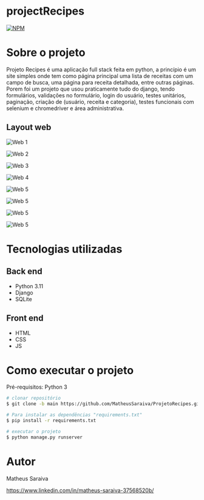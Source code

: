 # projectRecipes

[![NPM](https://img.shields.io/npm/l/react)](https://github.com/MatheusSaraiva/ProjetoRecipes/blob/main/LICENSE) 

# Sobre o projeto

Projeto Recipes é uma aplicação full stack feita em python, a princípio é um site simples onde tem como página principal uma lista de receitas com um campo de busca, uma página para receita detalhada, entre outras páginas. Porem foi um projeto que usou praticamente tudo do django,  tendo formulários, validações no formulário, login do usuário, testes unitários, paginação, criação de (usuário, receita e categoria), testes funcionais com selenium e chromedriver e área administrativa.


## Layout web
![Web 1](https://github.com/MatheusSaraiva/ProjetoRecipes/blob/main/img/home.jpg)

![Web 2](https://github.com/MatheusSaraiva/ProjetoRecipes/blob/main/img/pao-de-queijo.jpg)

![Web 3](https://github.com/MatheusSaraiva/ProjetoRecipes/blob/main/img/register.jpg)

![Web 4](https://github.com/MatheusSaraiva/ProjetoRecipes/blob/main/img/login.jpg)

![Web 5](https://github.com/MatheusSaraiva/ProjetoRecipes/blob/main/img/dashboard.jpg)

![Web 5](https://github.com/MatheusSaraiva/ProjetoRecipes/blob/main/img/register-recipe.jpg)

![Web 5](https://github.com/MatheusSaraiva/ProjetoRecipes/blob/main/img/admin.jpg)

![Web 5](https://github.com/MatheusSaraiva/ProjetoRecipes/blob/main/img/admin-recipes.jpg)

# Tecnologias utilizadas
## Back end
- Python 3.11
- Django
- SQLite

## Front end
- HTML
- CSS
- JS

# Como executar o projeto

Pré-requisitos: Python 3

```bash
# clonar repositório
$ git clone -b main https://github.com/MatheusSaraiva/ProjetoRecipes.git

# Para instalar as dependências "requirements.txt"
$ pip install -r requirements.txt

# executar o projeto
$ python manage.py runserver

```

# Autor

Matheus Saraiva

https://www.linkedin.com/in/matheus-saraiva-37568520b/


